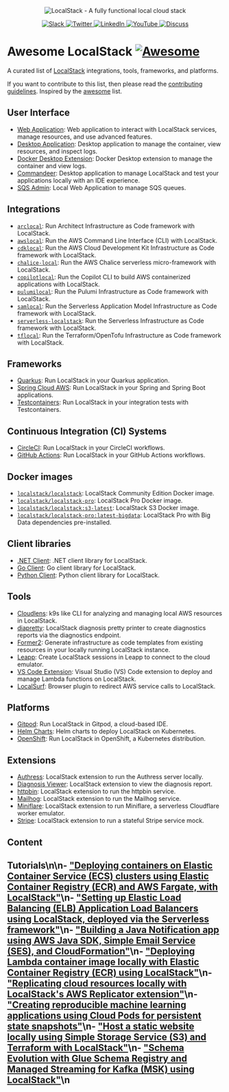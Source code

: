 <p align="center">
  <img src="https://raw.githubusercontent.com/localstack/localstack/master/doc/localstack-readme-banner.svg" alt="LocalStack - A fully functional local cloud stack">
</p>
<p align="center">  
  <a href="https://localstack.cloud/slack">
  <img src="https://img.shields.io/badge/Slack-@localstack-purple.svg" alt="Slack">
  </a>
<a href="https://twitter.com/localstack">
  <img src="https://img.shields.io/badge/Twitter-@localstack-9cf.svg" alt="Twitter">
</a>
<a href="https://www.linkedin.com/company/localstack-cloud">
  <img src="https://img.shields.io/badge/LinkedIn-@localstack-darkblue.svg" alt="LinkedIn">
</a>
<a href="https://www.youtube.com/@localstack">
  <img src="https://img.shields.io/badge/YouTube-@localstack-red.svg" alt="YouTube">
</a>
<a href="https://discuss.localstack.cloud">
  <img src="https://img.shields.io/badge/Discuss-@localstack-white.svg" alt="Discuss">
</a>
</p>

# Awesome LocalStack [![Awesome](https://cdn.rawgit.com/sindresorhus/awesome/d7305f38d29fed78fa85652e3a63e154dd8e8829/media/badge.svg)](https://github.com/sindresorhus/awesome)

A curated list of [LocalStack](https://localstack.cloud) integrations, tools, frameworks, and platforms.

If you want to contribute to this list, then please read the [contributing guidelines](CONTRIBUTING.md). Inspired by the [awesome](https://github.com/sindresorhus/awesome) list.

## User Interface

- [Web Application](https://app.localstack.cloud/): Web application to interact with LocalStack services, manage resources, and use advanced features.
- [Desktop Application](https://docs.localstack.cloud/user-guide/tools/localstack-desktop/): Desktop application to manage the container, view resources, and inspect logs.
- [Docker Desktop Extension](https://hub.docker.com/extensions/localstack/localstack-docker-desktop): Docker Desktop extension to manage the container and view logs.
- [Commandeer](https://getcommandeer.com/): Desktop application to manage LocalStack and test your applications locally with an IDE experience.
- [SQS Admin](https://github.com/PacoVK/sqs-admin): Local Web Application to manage SQS queues.

## Integrations

- [`arclocal`](https://docs.localstack.cloud/user-guide/integrations/architect/): Run Architect Infrastructure as Code framework with LocalStack.
- [`awslocal`](https://docs.localstack.cloud/user-guide/integrations/aws-cli/#localstack-aws-cli-awslocal): Run the AWS Command Line Interface (CLI) with LocalStack.
- [`cdklocal`](https://docs.localstack.cloud/user-guide/integrations/aws-cdk/): Run the AWS Cloud Development Kit Infrastructure as Code framework with LocalStack.
- [`chalice-local`](https://docs.localstack.cloud/user-guide/integrations/chalice/): Run the AWS Chalice serverless micro-framework with LocalStack.
- [`copilotlocal`](https://docs.localstack.cloud/user-guide/integrations/copilot/): Run the Copilot CLI to build AWS containerized applications with LocalStack.
- [`pulumilocal`](https://docs.localstack.cloud/user-guide/integrations/pulumi/#pulumilocal): Run the Pulumi Infrastructure as Code framework with LocalStack.
- [`samlocal`](https://docs.localstack.cloud/user-guide/integrations/aws-sam/): Run the Serverless Application Model Infrastructure as Code framework with LocalStack.
- [`serverless-localstack`](https://docs.localstack.cloud/user-guide/integrations/serverless-framework/): Run the Serverless Infrastructure as Code framework with LocalStack.
- [`tflocal`](https://docs.localstack.cloud/user-guide/integrations/terraform/#tflocal-wrapper-script): Run the Terraform/OpenTofu Infrastructure as Code framework with LocalStack.

## Frameworks

- [Quarkus](https://docs.localstack.cloud/user-guide/integrations/quarkus/): Run LocalStack in your Quarkus application.
- [Spring Cloud AWS](https://github.com/awspring/spring-cloud-aws): Run LocalStack in your Spring and Spring Boot applications.
- [Testcontainers](https://testcontainers.com/modules/localstack/): Run LocalStack in your integration tests with Testcontainers.

## Continuous Integration (CI) Systems

- [CircleCI](https://circleci.com/developer/orbs/orb/localstack/platform): Run LocalStack in your CircleCI workflows.
- [GitHub Actions](https://github.com/localstack/setup-localstack/): Run LocalStack in your GitHub Actions workflows.

## Docker images

- [`localstack/localstack`](https://hub.docker.com/r/localstack/localstack): LocalStack Community Edition Docker image.
- [`localstack/localstack-pro`](https://hub.docker.com/r/localstack/localstack-pro): LocalStack Pro Docker image.
- [`localstack/localstack:s3-latest`](https://hub.docker.com/r/localstack/localstack): LocalStack S3 Docker image.
- [`localstack/localstack-pro:latest-bigdata`](https://hub.docker.com/r/localstack/localstack-pro): LocalStack Pro with Big Data dependencies pre-installed.

## Client libraries

- [.NET Client](https://github.com/localstack-dotnet/localstack-dotnet-client): .NET client library for LocalStack.
- [Go Client](https://github.com/elgohr/go-localstack): Go client library for LocalStack.
- [Python Client](https://github.com/localstack/localstack-python-client): Python client library for LocalStack.

## Tools

- [Cloudlens](https://github.com/one2nc/cloudlens): k9s like CLI for analyzing and managing local AWS resources in LocalStack.
- [diapretty](https://github.com/silv-io/diapretty): LocalStack diagnosis pretty printer to create diagnostics reports via the diagnostics endpoint.
- [Former2](https://former2.com/): Generate infrastructure as code templates from existing resources in your locally running LocalStack instance.
- [Leapp](https://docs.leapp.cloud/latest/configuring-session/configure-localstack/): Create LocalStack sessions in Leapp to connect to the cloud emulator.
- [VS Code Extension](https://github.com/localstack/localstack-vscode-extension): Visual Studio (VS) Code extension to deploy and manage Lambda functions on LocalStack.
- [LocalSurf](https://docs.localstack.cloud/user-guide/tools/localsurf/): Browser plugin to redirect AWS service calls to LocalStack.

## Platforms

- [Gitpod](https://github.com/whummer/localstack-gitpod-demo): Run LocalStack in Gitpod, a cloud-based IDE.
- [Helm Charts](https://github.com/localstack/helm-charts): Helm charts to deploy LocalStack on Kubernetes.
- [OpenShift](https://docs.localstack.cloud/user-guide/integrations/openshift/): Run LocalStack in OpenShift, a Kubernetes distribution.

## Extensions

- [Authress](https://pypi.org/project/localstack-extension-authress/): LocalStack extension to run the Authress server locally.
- [Diagnosis Viewer](https://pypi.org/project/localstack-extension-diagnosis-viewer/): LocalStack extension to view the diagnosis report.
- [httpbin](https://pypi.org/project/localstack-extension-httpbin/): LocalStack extension to run the httpbin service.
- [Mailhog](https://pypi.org/project/localstack-extension-mailhog/): LocalStack extension to run the Mailhog service.
- [Miniflare](https://pypi.org/project/localstack-extension-miniflare/): LocalStack extension to run Miniflare, a serverless Cloudflare worker emulator.
- [Stripe](https://pypi.org/project/localstack-extension-stripe/): LocalStack extension to run a stateful Stripe service mock.

## Content

## Tutorials\n\n- ["Deploying containers on Elastic Container Service (ECS) clusters using Elastic Container Registry (ECR) and AWS Fargate, with LocalStack"](https://docs.localstack.cloud/tutorials/ecs-ecr-container-app)\n- ["Setting up Elastic Load Balancing (ELB) Application Load Balancers using LocalStack, deployed via the Serverless framework"](https://docs.localstack.cloud/tutorials/elb-load-balancing)\n- ["Building a Java Notification app using AWS Java SDK, Simple Email Service (SES), and CloudFormation"](https://docs.localstack.cloud/tutorials/java-notification-app)\n- ["Deploying Lambda container image locally with Elastic Container Registry (ECR) using LocalStack"](https://docs.localstack.cloud/tutorials/lambda-ecr-container-images)\n- ["Replicating cloud resources locally with LocalStack's AWS Replicator extension"](https://docs.localstack.cloud/tutorials/replicate-aws-resources-localstack-extension)\n- ["Creating reproducible machine learning applications using Cloud Pods for persistent state snapshots"](https://docs.localstack.cloud/tutorials/reproducible-machine-learning-cloud-pods)\n- ["Host a static website locally using Simple Storage Service (S3) and Terraform with LocalStack"](https://docs.localstack.cloud/tutorials/s3-static-website-terraform)\n- ["Schema Evolution with Glue Schema Registry and Managed Streaming for Kafka (MSK) using LocalStack"](https://docs.localstack.cloud/tutorials/schema-evolution-glue-msk)\n
